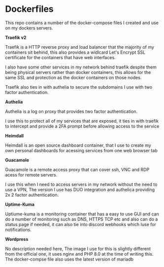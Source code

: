 # Dockerfiles

This repo contains a number of the docker-compose files I created and use on my dockers servers.

**Traefik v2**

Traefik is a HTTP reverse proxy and load balancer that the majority of my containers sit behind, this also provides a widlcard Let's Encrypt SSL certificate for the containers that have web interfaces.

I also have some other services in my network behind traefik despite them being physical servers rather than docker containers, this allows for the same SSL and protection as the docker containers on those nodes.

Traefik also ties in with authelia to secure the subdomains I use with two factor authentication.

**Authelia**

Authelia is a log on proxy that provides two factor authentication.

I use this to protect all of my services that are exposed, it ties in with traefik to intercept and provide a 2FA prompt before allowing access to the service



**Heimdall**

Heimdall is an open source dashboard container, that I use to create my own personal dashboards for acessing services from one web browser tab

**Guacamole**

Guacamole is a remote access proxy that can cover ssh, VNC and RDP acess for remote servers.

I use this when I need to access servers in my network without the need to use a VPN, The version I use has DUO integration and authelica providing 2x 2 factor authentication.

**Uptime-Kuma**

Uptiume-kuma is a monitoring container that has a easy to use GUI and can do a number of monitoring such as DNS, HTTPS TCP etc and also can do a status page if needed, it can also tie into discord webhooks which Iuse for notifications.

**Wordpress**

No description needed here, The image I use for this is slightly different from the official one, it uses nginx and PHP 8.0 at the time of writing this. The docker-compse file also uses the latest version of mariadb

